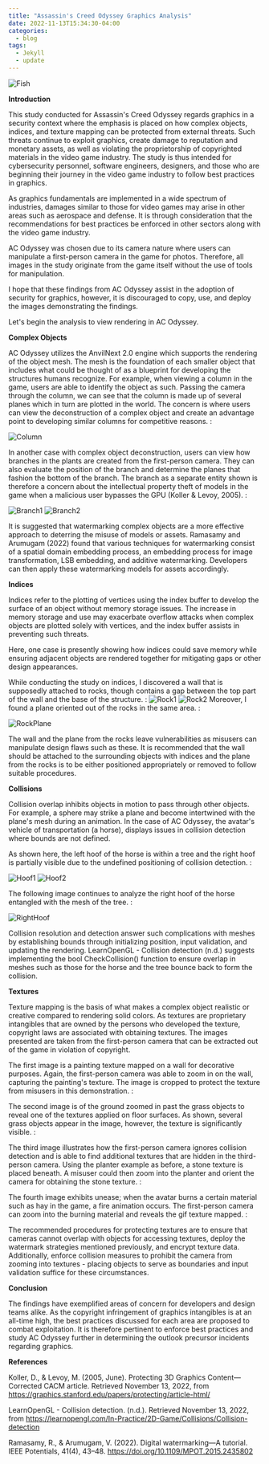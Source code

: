 ```yaml
---
title: "Assassin's Creed Odyssey Graphics Analysis"
date: 2022-11-13T15:34:30-04:00
categories:
  - blog
tags:
  - Jekyll
  - update
---
```


![Fish](https://github.com/ClaraKellermannBryant/Graduate-ePortfolio-Main/blob/master/assets/images/IMG_20220615_144653847.jpg)

**Introduction**

This study conducted for Assassin's Creed Odyssey regards graphics in a security context where the emphasis is placed on how complex objects, indices, and texture mapping can be protected from external threats. Such threats continue to exploit graphics, create damage to reputation and monetary assets, as well as violating the proprietorship of copyrighted materials in the video game industry. The study is thus intended for cybersecurity personnel, software engineers, designers, and those who are beginning their journey in the video game industry to follow best practices in graphics. 

As graphics fundamentals are implemented in a wide spectrum of industries, damages similar to those for video games may arise in other areas such as aerospace and defense. It is through consideration that the recommendations for best practices be enforced in other sectors along with the video game industry. 

 AC Odyssey was chosen due to its camera nature where users can manipulate a first-person camera in the game for photos. Therefore, all images in the study originate from the game itself without the use of tools for manipulation. 

I hope that these findings from AC Odyssey assist in the adoption of security for graphics, however, it is discouraged to copy, use, and deploy the images demonstrating the findings. 

Let's begin the analysis to view rendering in AC Odyssey.





**Complex Objects**

AC Odyssey utilizes the AnvilNext 2.0 engine which supports the rendering of the object mesh. The mesh is the foundation of each smaller object that includes what could be thought of as a blueprint for developing the structures humans recognize. For example, when viewing a column in the game, users are able to identify the object as such. Passing the camera through the column, we can see that the column is made up of several planes which in turn are plotted in the world. The concern is where users can view the deconstruction of a complex object and create an advantage point to developing similar columns for competitive reasons. :

![Column](https://github.com/ClaraKellermannBryant/Graduate-ePortfolio-Main/blob/master/assets/images/IMG_20220615_132319460.jpg)

In another case with complex object deconstruction, users can view how branches in the plants are created from the first-person camera. They can also evaluate the position of the branch and determine the planes that fashion the bottom of the branch. The branch as a separate entity shown is therefore a concern about the intellectual property theft of models in the game when a  malicious user bypasses the GPU (Koller & Levoy, 2005). :

![Branch1](https://github.com/ClaraKellermannBryant/Graduate-ePortfolio-Main/blob/master/assets/images/IMG_20220615_152828260.jpg)
![Branch2](https://github.com/ClaraKellermannBryant/Graduate-ePortfolio-Main/blob/master/assets/images/IMG_20220615_153426429.jpg)

It is suggested that watermarking complex objects are a more effective approach to deterring the misuse of models or assets. Ramasamy and Arumugam (2022) found that various techniques for watermarking consist of a spatial domain embedding process, an embedding process for image transformation, LSB embedding, and additive watermarking. Developers can then apply these watermarking models for assets accordingly. 






**Indices**

Indices refer to the plotting of vertices using the index buffer to develop the surface of an object without memory storage issues. The increase in memory storage and use may exacerbate overflow attacks when complex objects are plotted solely with vertices, and the index buffer assists in preventing such threats. 

Here, one case is presently showing how indices could save memory while ensuring adjacent objects are rendered together for mitigating gaps or other design appearances.

While conducting the study on indices, I discovered a wall that is supposedly attached to rocks, though contains a gap between the top part of the wall and the base of the structure. :
![Rock1](https://github.com/ClaraKellermannBryant/Graduate-ePortfolio-Main/blob/master/assets/images/IMG_20220615_140314265.jpg)
![Rock2](https://github.com/ClaraKellermannBryant/Graduate-ePortfolio-Main/blob/master/assets/images/IMG_20220615_140544625.jpg)
Moreover, I found a plane oriented out of the rocks in the same area. :

![RockPlane](https://github.com/ClaraKellermannBryant/Graduate-ePortfolio-Main/blob/master/assets/images/IMG_20220615_140419785.jpg)

The wall and the plane from the rocks leave vulnerabilities as misusers can manipulate design flaws such as these. It is recommended that the wall should be attached to the surrounding objects with indices and the plane from the rocks is to be either positioned appropriately or removed to follow suitable procedures.






**Collisions**

Collision overlap inhibits objects in motion to pass through other objects. For example, a sphere may strike a plane and become intertwined with the plane's mesh during an animation. In the case of AC Odyssey, the avatar's vehicle of transportation (a horse), displays issues in collision detection where bounds are not defined. 

As shown here, the left hoof of the horse is within a tree and the right hoof is partially visible due to the undefined positioning of collision detection. :

![Hoof1](https://github.com/ClaraKellermannBryant/Graduate-ePortfolio-Main/blob/master/assets/images/IMG_20220615_131639158.jpg)
![Hoof2](https://github.com/ClaraKellermannBryant/Graduate-ePortfolio-Main/blob/master/assets/images/IMG_20220615_131538786.jpg)

The following image continues to analyze the right hoof of the horse entangled with the mesh of the tree. :

![RightHoof](https://github.com/ClaraKellermannBryant/Graduate-ePortfolio-Main/blob/master/assets/images/IMG_20220615_131802443.jpg)


Collision resolution and detection answer such complications with meshes by establishing bounds through initializing position, input validation, and updating the rendering.  LearnOpenGL - Collision detection (n.d.) suggests implementing the bool CheckCollision() function to ensure overlap in meshes such as those for the horse and the tree bounce back to form the collision. 






**Textures**

Texture mapping is the basis of what makes a complex object realistic or creative compared to rendering solid colors. As textures are proprietary intangibles that are owned by the persons who developed the texture, copyright laws are associated with obtaining textures. 
The images presented are taken from the first-person camera that can be extracted out of the game in violation of copyright. 

The first image is a painting texture mapped on a wall for decorative purposes. Again, the first-person camera was able to zoom in on the wall, capturing the painting's texture. The image is cropped to protect the texture from misusers in this demonstration. :


The second image is of the ground zoomed in past the grass objects to reveal one of the textures applied on floor surfaces. As shown, several grass objects appear in the image, however, the texture is significantly visible. :


The third image illustrates how the first-person camera ignores collision detection and is able to find additional textures that are hidden in the third-person camera. Using the planter example as before, a stone texture is placed beneath. A misuser could then zoom into the planter and orient the camera for obtaining the stone texture. :


The fourth image exhibits unease; when the avatar burns a certain material such as hay in the game, a fire animation occurs. The first-person camera can zoom into the burning material and reveals the gif texture mapped. :



The recommended procedures for protecting textures are to ensure that cameras cannot overlap with objects for accessing textures, deploy the watermark strategies mentioned previously, and encrypt texture data. Additionally, enforce collision measures to prohibit the camera from zooming into textures - placing objects to serve as boundaries and input validation suffice for these circumstances.







**Conclusion**

The findings have exemplified areas of concern for developers and design teams alike. As the copyright infringement of graphics intangibles is at an all-time high, the best practices discussed for each area are proposed to combat exploitation. It is therefore pertinent to enforce best practices and study AC Odyssey further in determining the outlook precursor incidents regarding graphics.





                                      
**References**        
                                               
                                                                                  
Koller, D., & Levoy, M. (2005, June). Protecting 3D Graphics Content—Corrected CACM article. Retrieved November 13, 2022, from https://graphics.stanford.edu/papers/protecting/article-html/

LearnOpenGL - Collision detection. (n.d.). Retrieved November 13, 2022, from https://learnopengl.com/In-Practice/2D-Game/Collisions/Collision-detection

Ramasamy, R., & Arumugam, V. (2022). Digital watermarking—A tutorial. IEEE Potentials, 41(4), 43–48. https://doi.org/10.1109/MPOT.2015.2435802

